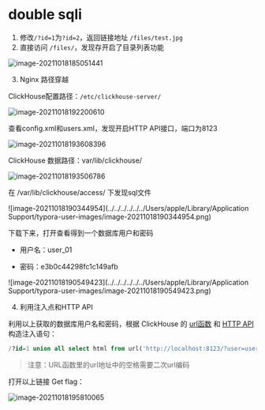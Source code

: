 # **double sqli**

1. 修改`/?id=1`为`?id=2`，返回链接地址 `/files/test.jpg`
2. 直接访问 `/files/`，发现存开启了目录列表功能

![image-20211018185051441](https://i.loli.net/2021/10/18/ZrRJyPY4pIEMjoe.png)



3. Nginx 路径穿越

ClickHouse配置路径：`/etc/clickhouse-server/`

![image-20211018192200610](https://i.loli.net/2021/10/18/2wsH8NYQT94EA1k.png)

查看config.xml和users.xml，发现开启HTTP API接口，端口为8123

![image-20211018193608396](https://i.loli.net/2021/10/18/PZvKcS2g7F8Db4q.png)



ClickHouse 数据路径：var/lib/clickhouse/

![image-20211018193506786](https://i.loli.net/2021/10/18/6TYFcXtS5PpGZk9.png)



在 /var/lib/clickhouse/access/ 下发现sql文件

![image-20211018190344954](../../../../../../Users/apple/Library/Application Support/typora-user-images/image-20211018190344954.png)

下载下来，打开查看得到一个数据库用户和密码

- 用户名：user_01

- 密码：e3b0c44298fc1c149afb

![image-20211018190549423](../../../../../../Users/apple/Library/Application Support/typora-user-images/image-20211018190549423.png)



4. 利用注入点和HTTP API

利用以上获取的数据库用户名和密码，根据 ClickHouse 的 [url函数](https://clickhouse.com/docs/en/sql-reference/table-functions/url/) 和 [HTTP API](https://clickhouse.com/docs/en/interfaces/http/#cli-queries-with-parameters) 构造注入语句：

```sql
/?id=1 union all select html from url('http://localhost:8123/?user=user_01%26password=e3b0c44298fc1c149afb%26database=ctf%26query=select%2520*%2520from%2520flag',RawBLOB,'html String')
```

> 注意：URL函数里的url地址中的空格需要二次url编码



打开以上链接 Get flag：

![image-20211018195810065](https://i.loli.net/2021/10/18/j18B7FfiEpAPGXs.png)







